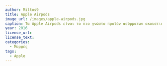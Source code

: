 ```yaml
---
author: Miltos9
title: Apple Airpods 
image_url: /images/apple-airpods.jpg
caption: Τα Αpple Airpods είναι το πιο γνώστο προϊόν ασύρματων ακουστικών και σημείο αναφοράς για την τεχνολογική βιομηχανία γιατί απο την στίγμη που κυκλοφόρησαν (07/09/2016),έχουν καθιερώθει στην καθημερινότητα των ανθρώπων και τα παρατηρούμε σε μεγαλό βαθμό γύρω μας.
year: 2016
license_url: 
license_text: 
categories:
  - Μορφές 
tags:
  - Apple
---
```

